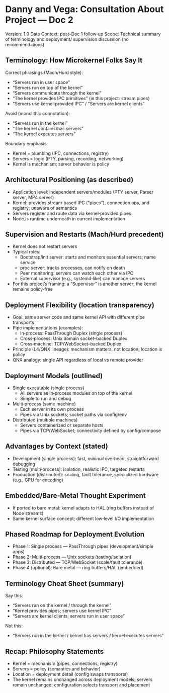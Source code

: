 # Danny and Vega: Consultation About Project — Doc 2

Version: 1.0
Date Context: post–Doc 1 follow‑up
Scope: Technical summary of terminology and deployment/ supervision discussion (no recommendations)

## Terminology: How Microkernel Folks Say It

Correct phrasings (Mach/Hurd style):
- “Servers run in user space”
- “Servers run on top of the kernel”
- “Servers communicate through the kernel”
- “The kernel provides IPC primitives” (in this project: stream pipes)
- “Servers use kernel‑provided IPC” / “Servers are kernel clients”

Avoid (monolithic connotation):
- “Servers run in the kernel”
- “The kernel contains/has servers”
- “The kernel executes servers”

Boundary emphasis:
- Kernel = plumbing (IPC, connections, registry)
- Servers = logic (PTY, parsing, recording, networking)
- Kernel is mechanism; server behavior is policy

## Architectural Positioning (as described)

- Application level: independent servers/modules (PTY server, Parser server, MP4 server)
- Kernel: provides stream‑based IPC (“pipes”), connection ops, and registry; unaware of semantics
- Servers register and route data via kernel‑provided pipes
- Node.js runtime underneath in current implementation

## Supervision and Restarts (Mach/Hurd precedent)

- Kernel does not restart servers
- Typical roles:
  - Bootstrap/init server: starts and monitors essential servers; name service
  - proc server: tracks processes, can notify on death
  - Peer monitoring: servers can watch each other via IPC
  - External supervisor (e.g., systemd‑like) can manage servers
- For this project’s framing: a “Supervisor” is another server; the kernel remains policy‑free

## Deployment Flexibility (location transparency)

- Goal: same server code and same kernel API with different pipe transports
- Pipe implementations (examples):
  - In‑process: PassThrough Duplex (single process)
  - Cross‑process: Unix domain socket–backed Duplex
  - Cross‑machine: TCP/WebSocket–backed Duplex
- Principle (L4/QNX lineage): mechanism matters, not location; location is policy
- QNX analogy: single API regardless of local vs remote provider

## Deployment Models (outlined)

- Single executable (single process)
  - All servers as in‑process modules on top of the kernel
  - Simple to run and debug
- Multi‑process (same machine)
  - Each server in its own process
  - Pipes via Unix sockets; socket paths via config/env
- Distributed (multiple machines)
  - Servers containerized or separate hosts
  - Pipes via TCP/WebSocket; connectivity defined by config/compose

## Advantages by Context (stated)

- Development (single process): fast, minimal overhead, straightforward debugging
- Testing (multi‑process): isolation, realistic IPC, targeted restarts
- Production (distributed): scaling, fault tolerance, specialized hardware (e.g., GPU for encoding)

## Embedded/Bare‑Metal Thought Experiment

- If ported to bare metal: kernel adapts to HAL (ring buffers instead of Node streams)
- Same kernel surface concept; different low‑level I/O implementation

## Phased Roadmap for Deployment Evolution

- Phase 1: Single process — PassThrough pipes (development/simple apps)
- Phase 2: Multi‑process — Unix sockets (testing/isolation)
- Phase 3: Distributed — TCP/WebSocket (scale/fault tolerance)
- Phase 4 (optional): Bare metal — ring buffers/HAL (embedded)

## Terminology Cheat Sheet (summary)

Say this:
- “Servers run on the kernel / through the kernel”
- “Kernel provides pipes; servers use kernel IPC”
- “Servers are kernel clients; servers run in user space”

Not this:
- “Servers run in the kernel / kernel has servers / kernel executes servers”

## Recap: Philosophy Statements

- Kernel = mechanism (pipes, connections, registry)
- Servers = policy (semantics and behavior)
- Location = deployment detail (config swaps transports)
- The kernel remains unchanged across deployment models; servers remain unchanged; configuration selects transport and placement
